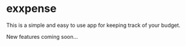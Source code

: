 # exxpense

This is a simple and easy to use app for keeping track of your budget.

New features coming soon...
